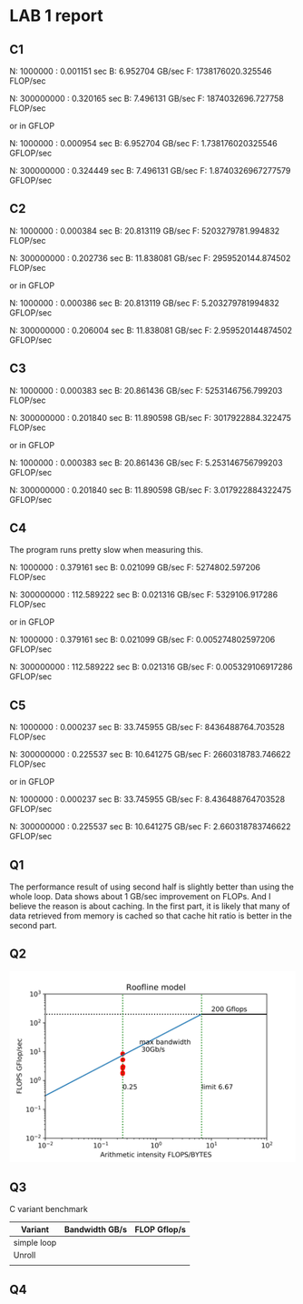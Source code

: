 # LAB 1 report

## C1

N: 1000000  <T>: 0.001151 sec  B: 6.952704 GB/sec   F: 1738176020.325546 FLOP/sec

N: 300000000  <T>: 0.320165 sec  B: 7.496131 GB/sec   F: 1874032696.727758 FLOP/sec



or in GFLOP

N: 1000000  <T>: 0.000954 sec  B: 6.952704 GB/sec   F: 1.738176020325546 GFLOP/sec

N: 300000000  <T>: 0.324449 sec  B: 7.496131 GB/sec   F: 1.8740326967277579 GFLOP/sec



## C2

N: 1000000  <T>: 0.000384 sec  B: 20.813119 GB/sec   F: 5203279781.994832 FLOP/sec

N: 300000000  <T>: 0.202736 sec  B: 11.838081 GB/sec   F: 2959520144.874502 FLOP/sec



or in GFLOP

N: 1000000  <T>: 0.000386 sec  B: 20.813119 GB/sec   F: 5.203279781994832 GFLOP/sec

N: 300000000  <T>: 0.206004 sec  B: 11.838081 GB/sec   F: 2.959520144874502 GFLOP/sec



## C3

N: 1000000  <T>: 0.000383 sec  B: 20.861436 GB/sec   F: 5253146756.799203 FLOP/sec

N: 300000000  <T>: 0.201840 sec  B: 11.890598 GB/sec   F: 3017922884.322475 FLOP/sec



or in GFLOP

N: 1000000  <T>: 0.000383 sec  B: 20.861436 GB/sec   F: 5.253146756799203 GFLOP/sec

N: 300000000  <T>: 0.201840 sec  B: 11.890598 GB/sec   F: 3.017922884322475 GFLOP/sec



## C4

The program runs pretty slow when measuring this.

N: 1000000  <T>: 0.379161 sec  B: 0.021099 GB/sec   F: 5274802.597206 FLOP/sec

N: 300000000  <T>: 112.589222 sec  B: 0.021316 GB/sec   F: 5329106.917286 FLOP/sec



or in GFLOP

N: 1000000  <T>: 0.379161 sec  B: 0.021099 GB/sec   F: 0.005274802597206 GFLOP/sec

N: 300000000  <T>: 112.589222 sec  B: 0.021316 GB/sec   F: 0.005329106917286 GFLOP/sec



## C5

N: 1000000  <T>: 0.000237 sec  B: 33.745955 GB/sec   F: 8436488764.703528 FLOP/sec

N: 300000000  <T>: 0.225537 sec  B: 10.641275 GB/sec   F: 2660318783.746622 FLOP/sec



or in GFLOP

N: 1000000  <T>: 0.000237 sec  B: 33.745955 GB/sec   F: 8.436488764703528 GFLOP/sec

N: 300000000  <T>: 0.225537 sec  B: 10.641275 GB/sec   F: 2.660318783746622 GFLOP/sec



## Q1

The performance result of using second half is slightly better than using the whole loop. Data shows about 1 GB/sec improvement on FLOPs. And I believe the reason is about caching. In the first part, it is likely that many of data retrieved from memory is cached so that cache hit ratio is better in the second part.



## Q2

![](./roofline.png)



## Q3

C variant benchmark

| Variant     | Bandwidth GB/s | FLOP Gflop/s |
| ----------- | -------------- | ------------ |
| simple loop |                |              |
| Unroll      |                |              |
|             |                |              |



## Q4

